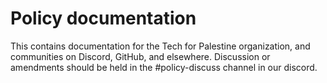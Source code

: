 # Policy documentation

This contains documentation for the Tech for Palestine organization,
and communities on Discord, GitHub, and elsewhere. Discussion or 
amendments should be held in the #policy-discuss channel in our discord.
